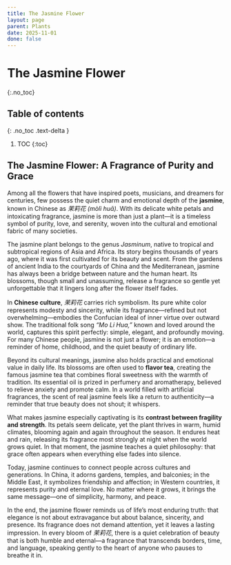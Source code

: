 ```yaml
---
title: The Jasmine Flower
layout: page
parent: Plants
date: 2025-11-01
done: false
---
```


# The Jasmine Flower
{:.no_toc}

## Table of contents
{: .no_toc .text-delta }

1. TOC
{:toc}

## The Jasmine Flower: A Fragrance of Purity and Grace

Among all the flowers that have inspired poets, musicians, and dreamers for centuries, few possess the quiet charm and emotional depth of the **jasmine**, known in Chinese as _茉莉花 (mòlì huā)_. With its delicate white petals and intoxicating fragrance, jasmine is more than just a plant—it is a timeless symbol of purity, love, and serenity, woven into the cultural and emotional fabric of many societies.

The jasmine plant belongs to the genus _Jasminum_, native to tropical and subtropical regions of Asia and Africa. Its story begins thousands of years ago, where it was first cultivated for its beauty and scent. From the gardens of ancient India to the courtyards of China and the Mediterranean, jasmine has always been a bridge between nature and the human heart. Its blossoms, though small and unassuming, release a fragrance so gentle yet unforgettable that it lingers long after the flower itself fades.

In **Chinese culture**, _茉莉花_ carries rich symbolism. Its pure white color represents modesty and sincerity, while its fragrance—refined but not overwhelming—embodies the Confucian ideal of inner virtue over outward show. The traditional folk song _“Mo Li Hua,”_ known and loved around the world, captures this spirit perfectly: simple, elegant, and profoundly moving. For many Chinese people, jasmine is not just a flower; it is an emotion—a reminder of home, childhood, and the quiet beauty of ordinary life.

Beyond its cultural meanings, jasmine also holds practical and emotional value in daily life. Its blossoms are often used to **flavor tea**, creating the famous jasmine tea that combines floral sweetness with the warmth of tradition. Its essential oil is prized in perfumery and aromatherapy, believed to relieve anxiety and promote calm. In a world filled with artificial fragrances, the scent of real jasmine feels like a return to authenticity—a reminder that true beauty does not shout; it whispers.

What makes jasmine especially captivating is its **contrast between fragility and strength**. Its petals seem delicate, yet the plant thrives in warm, humid climates, blooming again and again throughout the season. It endures heat and rain, releasing its fragrance most strongly at night when the world grows quiet. In that moment, the jasmine teaches a quiet philosophy: that grace often appears when everything else fades into silence.

Today, jasmine continues to connect people across cultures and generations. In China, it adorns gardens, temples, and balconies; in the Middle East, it symbolizes friendship and affection; in Western countries, it represents purity and eternal love. No matter where it grows, it brings the same message—one of simplicity, harmony, and peace.

In the end, the jasmine flower reminds us of life’s most enduring truth: that elegance is not about extravagance but about balance, sincerity, and presence. Its fragrance does not demand attention, yet it leaves a lasting impression. In every bloom of _茉莉花_, there is a quiet celebration of beauty that is both humble and eternal—a fragrance that transcends borders, time, and language, speaking gently to the heart of anyone who pauses to breathe it in.